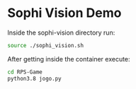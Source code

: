 # Sophi Vision Demo

Inside the sophi-vision directory run:

```sh 
source ./sophi_vision.sh
```

After getting inside the container execute:


```sh 
cd RPS-Game
python3.8 jogo.py
```